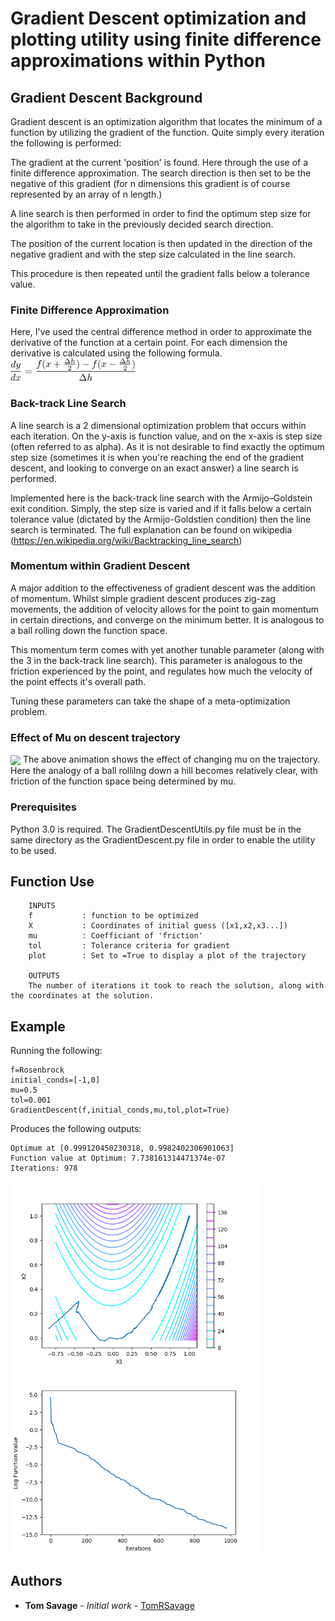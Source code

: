 # Gradient Descent optimization and plotting utility using finite difference approximations within Python

## Gradient Descent Background
Gradient descent is an optimization algorithm that locates the minimum of a function by utilizing the gradient of the function. 
 Quite simply every iteration the following is performed:

The gradient at the current 'position' is found. Here through the use of a finite difference approximation. 
The search direction is then set to be the negative of this gradient (for n dimensions this gradient is of course represented by an array of n length.)

A line search is then performed in order to find the optimum step size for the algorithm to take in the previously decided search direction.

The position of the current location is then updated in the direction of the negative gradient and with the step size calculated in the line search.

This procedure is then repeated until the gradient falls below a tolerance value.

### Finite Difference Approximation

Here, I've used the central difference method in order to approximate the derivative of the function at a certain point. For each dimension the derivative is calculated using the following formula.  <img src="https://github.com/TomRSavage/GradientDescent/blob/master/CentralDifference.png" width="200">

### Back-track Line Search
A line search is a 2 dimensional optimization problem that occurs within each iteration. On the y-axis is function value, and on the x-axis is step size (often referred to as alpha). As it is not desirable to find exactly the optimum step size (sometimes it is when you're reaching the end of the gradient descent, and looking to converge on an exact answer) a line search is performed. 

Implemented here is the back-track line search with the Armijo–Goldstein exit condition. Simply, the step size is varied and if it falls below a certain tolerance value (dictated by the Armijo-Goldstien condition) then the line search is terminated. The full explanation can be found on wikipedia (https://en.wikipedia.org/wiki/Backtracking_line_search)

### Momentum within Gradient Descent

A major addition to the effectiveness of gradient descent was the addition of momentum. Whilst simple gradient descent produces zig-zag movements, the addition of velocity allows for the point to gain momentum in certain directions, and converge on the minimum better. It is analogous to a ball rolling down the function space. 

This momentum term comes with yet another tunable parameter (along with the 3 in the back-track line search). This parameter is analogous to the friction experienced by the point, and regulates how much the velocity of the point effects it's overall path. 

Tuning these parameters can take the shape of a meta-optimization problem. 


 ### Effect of Mu on descent trajectory 

 <img align="center" src="https://github.com/TomRSavage/GradientDescent/blob/master/mu.gif" width="400">
 The above animation shows the effect of changing mu on the trajectory. Here the analogy of a ball rollilng down a hill becomes relatively clear, with friction of the function space being determined by mu. 


### Prerequisites

Python 3.0 is required. The GradientDescentUtils.py file must be in the same directory as the GradientDescent.py file in order to enable the utility to be used.

## Function Use
``` 
    INPUTS
    f           : function to be optimized
    X           : Coordinates of initial guess ([x1,x2,x3...])
    mu          : Coefficiant of 'friction'
    tol         : Tolerance criteria for gradient
    plot        : Set to =True to display a plot of the trajectory
    
    OUTPUTS
    The number of iterations it took to reach the solution, along with the coordinates at the solution.
```

## Example

Running the following:
```
f=Rosenbrock
initial_conds=[-1,0]
mu=0.5
tol=0.001
GradientDescent(f,initial_conds,mu,tol,plot=True)

```
Produces the following outputs:
```
Optimum at [0.999120450230318, 0.9982402306901063]
Function value at Optimum: 7.738161314471374e-07
Iterations: 978

```
<img align="center" src="https://github.com/TomRSavage/GradientDescent/blob/master/traj.png" width="400"> <img align="center" src="https://github.com/TomRSavage/GradientDescent/blob/master/func.png" width="400">

## Authors

* **Tom Savage** - *Initial work* - [TomRSavage](https://github.com/TomRSavage)
